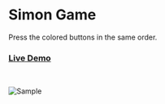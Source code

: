 # Simon Game

Press the colored buttons in the same order.

### [Live Demo](https://rphase.github.io/justwebprojects/simon-game/)

<br>

![Sample](https://dev.rphase.me/justwebprojects/resource/simon-game.jpg)

<!-- ## Extra info
- Bullet
- Bullet -->
